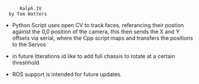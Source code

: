 

          Ralph.IV 
      by Tom Watters 
      
- Python Script uses open CV to track faces, referancing their postion against the 0,0 position of the camera, 
  this then sends the X and Y offsets via serial, where the Cpp script maps and transfers the positions to the Servos
 
- in future itterations id like to add full chassis to rotate at a certain threshhold

- ROS support is intended for future updates. 

